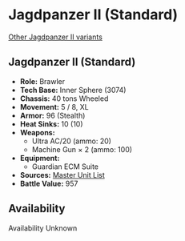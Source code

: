 # Jagdpanzer II (Standard) 

[Other Jagdpanzer II variants](../jagdpanzer_ii.md) 

## Jagdpanzer II (Standard) 

- **Role:** Brawler 
- **Tech Base:** Inner Sphere (3074) 
- **Chassis:** 40 tons Wheeled 
- **Movement:** 5 / 8, XL 
- **Armor:** 96 (Stealth) 
- **Heat Sinks:** 10 (10) 
- **Weapons:** 
  - Ultra AC/20 (ammo: 20) 
  - Machine Gun × 2 (ammo: 100) 
- **Equipment:** 
  - Guardian ECM Suite 
- **Sources:** [Master Unit List](http://masterunitlist.info/Unit/Details/1664/jagdpanzer-ii-standard) 
- **Battle Value:** 957 

## Availability 

Availability Unknown 


